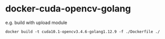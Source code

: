 # docker-cuda-opencv-golang

e.g. build with upload module

```
docker build -t cuda10.1-opencv3.4.6-golang1.12.9 -f ./Dockerfile ./
```